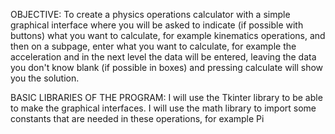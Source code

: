 OBJECTIVE: To create a physics operations calculator with a simple graphical interface where you will be asked to indicate (if possible with buttons) what you want to calculate, for example kinematics operations, and then on a subpage, enter what you want to calculate, for example the acceleration and in the next level the data will be entered, leaving the data you don't know blank (if possible in boxes) and pressing calculate will show you the solution.

BASIC LIBRARIES OF THE PROGRAM: I will use the Tkinter library to be able to make the graphical interfaces. I will use the math library to import some constants that are needed in these operations, for example Pi
